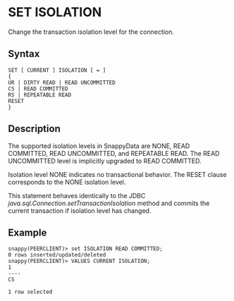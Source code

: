 # SET ISOLATION

Change the transaction isolation level for the connection.

## Syntax

``` pre
SET [ CURRENT ] ISOLATION [ = ]
{ 
UR | DIRTY READ | READ UNCOMMITTED 
CS | READ COMMITTED
RS | REPEATABLE READ
RESET
}
```

<a id="set-isolation-description"></a>
## Description

The supported isolation levels in SnappyData are NONE, READ COMMITTED, READ UNCOMMITTED, and REPEATABLE READ. The READ UNCOMMITTED level is implicitly upgraded to READ COMMITTED.

Isolation level NONE indicates no transactional behavior. The RESET clause corresponds to the NONE isolation level.

This statement behaves identically to the JDBC *java.sql.Connection.setTransactionIsolation* method and commits the current transaction if isolation level has changed.

Example
-------

``` pre
snappy(PEERCLIENT)> set ISOLATION READ COMMITTED;
0 rows inserted/updated/deleted
snappy(PEERCLIENT)> VALUES CURRENT ISOLATION;
1
----
CS

1 row selected
```


